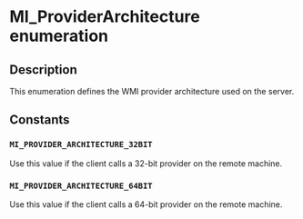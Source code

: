 # MI_ProviderArchitecture enumeration

## Description

This enumeration defines the WMI provider architecture used on the server.

## Constants

### `MI_PROVIDER_ARCHITECTURE_32BIT`

Use this value if the client calls a 32-bit provider on the remote machine.

### `MI_PROVIDER_ARCHITECTURE_64BIT`

Use this value if the client calls a 64-bit provider on the remote machine.